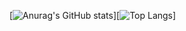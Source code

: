[![Anurag's GitHub stats](https://github-readme-stats.vercel.app/api?username=LorixDev&theme=dracula&show_icons=true)][![Top Langs](https://github-readme-stats.vercel.app/api/top-langs/?username=LorixDev&theme=dracula&show_icons=true)]
